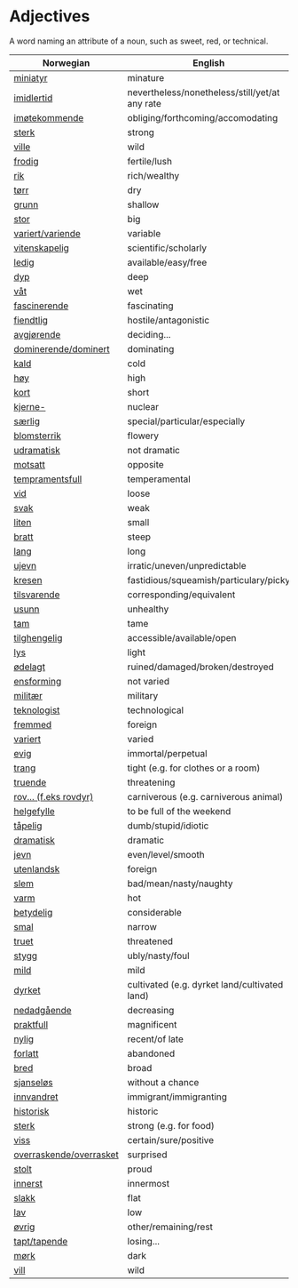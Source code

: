 # Adjectives

A word naming an attribute of a noun, such as sweet, red, or technical.

| Norwegian | English |
| --- | --- |
| [miniatyr](https://www.ordnett.no/search?language=no&phrase=miniatyr) | minature |
| [imidlertid](https://www.ordnett.no/search?language=no&phrase=imidlertid) | nevertheless/nonetheless/still/yet/at any rate |
| [imøtekommende](https://www.ordnett.no/search?language=no&phrase=imøtekommende) | obliging/forthcoming/accomodating |
| [sterk](https://www.ordnett.no/search?language=no&phrase=sterk) | strong |
| [ville](https://www.ordnett.no/search?language=no&phrase=ville) | wild |
| [frodig](https://www.ordnett.no/search?language=no&phrase=frodig) | fertile/lush |
| [rik](https://www.ordnett.no/search?language=no&phrase=rik) | rich/wealthy |
| [tørr](https://www.ordnett.no/search?language=no&phrase=tørr) | dry |
| [grunn](https://www.ordnett.no/search?language=no&phrase=grunn) | shallow |
| [stor](https://www.ordnett.no/search?language=no&phrase=stor) | big |
| [variert/variende](https://www.ordnett.no/search?language=no&phrase=variert/variende) | variable |
| [vitenskapelig](https://www.ordnett.no/search?language=no&phrase=vitenskapelig) | scientific/scholarly |
| [ledig](https://www.ordnett.no/search?language=no&phrase=ledig) | available/easy/free |
| [dyp](https://www.ordnett.no/search?language=no&phrase=dyp) | deep |
| [våt](https://www.ordnett.no/search?language=no&phrase=våt) | wet |
| [fascinerende](https://www.ordnett.no/search?language=no&phrase=fascinerende) | fascinating |
| [fiendtlig](https://www.ordnett.no/search?language=no&phrase=fiendtlig) | hostile/antagonistic |
| [avgjørende](https://www.ordnett.no/search?language=no&phrase=avgjørende) | deciding... |
| [dominerende/dominert](https://www.ordnett.no/search?language=no&phrase=dominerende/dominert) | dominating |
| [kald](https://www.ordnett.no/search?language=no&phrase=kald) | cold |
| [høy](https://www.ordnett.no/search?language=no&phrase=høy) | high |
| [kort](https://www.ordnett.no/search?language=no&phrase=kort) | short |
| [kjerne-](https://www.ordnett.no/search?language=no&phrase=kjerne-) | nuclear |
| [særlig](https://www.ordnett.no/search?language=no&phrase=særlig) | special/particular/especially |
| [blomsterrik](https://www.ordnett.no/search?language=no&phrase=blomsterrik) | flowery |
| [udramatisk](https://www.ordnett.no/search?language=no&phrase=udramatisk) | not dramatic |
| [motsatt](https://www.ordnett.no/search?language=no&phrase=motsatt) | opposite |
| [tempramentsfull](https://www.ordnett.no/search?language=no&phrase=tempramentsfull) | temperamental |
| [vid](https://www.ordnett.no/search?language=no&phrase=vid) | loose |
| [svak](https://www.ordnett.no/search?language=no&phrase=svak) | weak |
| [liten](https://www.ordnett.no/search?language=no&phrase=liten) | small |
| [bratt](https://www.ordnett.no/search?language=no&phrase=bratt) | steep |
| [lang](https://www.ordnett.no/search?language=no&phrase=lang) | long |
| [ujevn](https://www.ordnett.no/search?language=no&phrase=ujevn) | irratic/uneven/unpredictable |
| [kresen](https://www.ordnett.no/search?language=no&phrase=kresen) | fastidious/squeamish/particulary/picky |
| [tilsvarende](https://www.ordnett.no/search?language=no&phrase=tilsvarende) | corresponding/equivalent |
| [usunn](https://www.ordnett.no/search?language=no&phrase=usunn) | unhealthy |
| [tam](https://www.ordnett.no/search?language=no&phrase=tam) | tame |
| [tilghengelig](https://www.ordnett.no/search?language=no&phrase=tilghengelig) | accessible/available/open |
| [lys](https://www.ordnett.no/search?language=no&phrase=lys) | light |
| [ødelagt](https://www.ordnett.no/search?language=no&phrase=ødelagt) | ruined/damaged/broken/destroyed |
| [ensforming](https://www.ordnett.no/search?language=no&phrase=ensforming) | not varied |
| [militær](https://www.ordnett.no/search?language=no&phrase=militær) | military |
| [teknologist](https://www.ordnett.no/search?language=no&phrase=teknologist) | technological |
| [fremmed](https://www.ordnett.no/search?language=no&phrase=fremmed) | foreign |
| [variert](https://www.ordnett.no/search?language=no&phrase=variert) | varied |
| [evig](https://www.ordnett.no/search?language=no&phrase=evig) | immortal/perpetual |
| [trang](https://www.ordnett.no/search?language=no&phrase=trang) | tight (e.g. for clothes or a room) |
| [truende](https://www.ordnett.no/search?language=no&phrase=truende) | threatening |
| [rov... (f.eks rovdyr)](https://www.ordnett.no/search?language=no&phrase=rov...%20(f.eks%20rovdyr)) | carniverous (e.g. carniverous animal) |
| [helgefylle](https://www.ordnett.no/search?language=no&phrase=helgefylle) | to be full of the weekend |
| [tåpelig](https://www.ordnett.no/search?language=no&phrase=tåpelig) | dumb/stupid/idiotic |
| [dramatisk](https://www.ordnett.no/search?language=no&phrase=dramatisk) | dramatic |
| [jevn](https://www.ordnett.no/search?language=no&phrase=jevn) | even/level/smooth |
| [utenlandsk](https://www.ordnett.no/search?language=no&phrase=utenlandsk) | foreign |
| [slem](https://www.ordnett.no/search?language=no&phrase=slem) | bad/mean/nasty/naughty |
| [varm](https://www.ordnett.no/search?language=no&phrase=varm) | hot |
| [betydelig](https://www.ordnett.no/search?language=no&phrase=betydelig) | considerable |
| [smal](https://www.ordnett.no/search?language=no&phrase=smal) | narrow |
| [truet](https://www.ordnett.no/search?language=no&phrase=truet) | threatened |
| [stygg](https://www.ordnett.no/search?language=no&phrase=stygg) | ubly/nasty/foul |
| [mild](https://www.ordnett.no/search?language=no&phrase=mild) | mild |
| [dyrket](https://www.ordnett.no/search?language=no&phrase=dyrket) | cultivated (e.g. dyrket land/cultivated land) |
| [nedadgående](https://www.ordnett.no/search?language=no&phrase=nedadgående) | decreasing |
| [praktfull](https://www.ordnett.no/search?language=no&phrase=praktfull) | magnificent |
| [nylig](https://www.ordnett.no/search?language=no&phrase=nylig) | recent/of late |
| [forlatt](https://www.ordnett.no/search?language=no&phrase=forlatt) | abandoned |
| [bred](https://www.ordnett.no/search?language=no&phrase=bred) | broad |
| [sjanseløs](https://www.ordnett.no/search?language=no&phrase=sjanseløs) | without a chance |
| [innvandret](https://www.ordnett.no/search?language=no&phrase=innvandret) | immigrant/immigranting |
| [historisk](https://www.ordnett.no/search?language=no&phrase=historisk) | historic |
| [sterk](https://www.ordnett.no/search?language=no&phrase=sterk) | strong (e.g. for food) |
| [viss](https://www.ordnett.no/search?language=no&phrase=viss) | certain/sure/positive |
| [overraskende/overrasket](https://www.ordnett.no/search?language=no&phrase=overraskende/overrasket) | surprised |
| [stolt](https://www.ordnett.no/search?language=no&phrase=stolt) | proud |
| [innerst](https://www.ordnett.no/search?language=no&phrase=innerst) | innermost |
| [slakk](https://www.ordnett.no/search?language=no&phrase=slakk) | flat |
| [lav](https://www.ordnett.no/search?language=no&phrase=lav) | low |
| [øvrig](https://www.ordnett.no/search?language=no&phrase=øvrig) | other/remaining/rest |
| [tapt/tapende](https://www.ordnett.no/search?language=no&phrase=tapt/tapende) | losing... |
| [mørk](https://www.ordnett.no/search?language=no&phrase=mørk) | dark |
| [vill](https://www.ordnett.no/search?language=no&phrase=vill) | wild |

